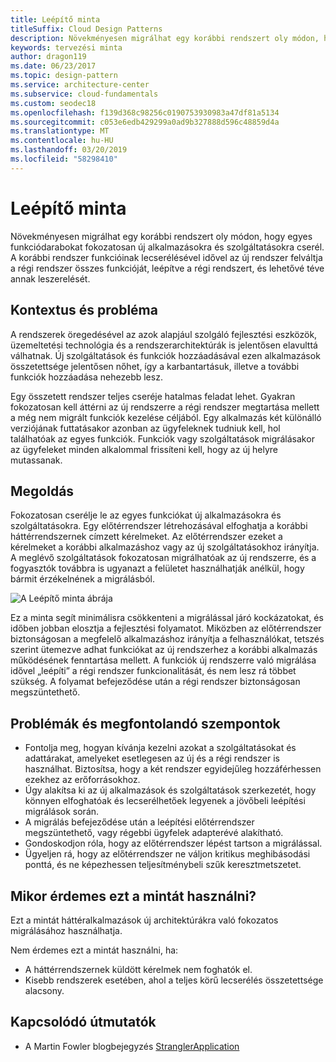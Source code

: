 ```yaml
---
title: Leépítő minta
titleSuffix: Cloud Design Patterns
description: Növekményesen migrálhat egy korábbi rendszert oly módon, hogy egyes funkciódarabokat fokozatosan új alkalmazásokra és szolgáltatásokra cserél.
keywords: tervezési minta
author: dragon119
ms.date: 06/23/2017
ms.topic: design-pattern
ms.service: architecture-center
ms.subservice: cloud-fundamentals
ms.custom: seodec18
ms.openlocfilehash: f139d368c98256c0190753930983a47df81a5134
ms.sourcegitcommit: c053e6edb429299a0ad9b327888d596c48859d4a
ms.translationtype: MT
ms.contentlocale: hu-HU
ms.lasthandoff: 03/20/2019
ms.locfileid: "58298410"
---
```

# <a name="strangler-pattern"></a>Leépítő minta

Növekményesen migrálhat egy korábbi rendszert oly módon, hogy egyes funkciódarabokat fokozatosan új alkalmazásokra és szolgáltatásokra cserél. A korábbi rendszer funkcióinak lecserélésével idővel az új rendszer felváltja a régi rendszer összes funkcióját, leépítve a régi rendszert, és lehetővé téve annak leszerelését.

## <a name="context-and-problem"></a>Kontextus és probléma

A rendszerek öregedésével az azok alapjául szolgáló fejlesztési eszközök, üzemeltetési technológia és a rendszerarchitektúrák is jelentősen elavulttá válhatnak. Új szolgáltatások és funkciók hozzáadásával ezen alkalmazások összetettsége jelentősen nőhet, így a karbantartásuk, illetve a további funkciók hozzáadása nehezebb lesz.

Egy összetett rendszer teljes cseréje hatalmas feladat lehet. Gyakran fokozatosan kell áttérni az új rendszerre a régi rendszer megtartása mellett a még nem migrált funkciók kezelése céljából. Egy alkalmazás két különálló verziójának futtatásakor azonban az ügyfeleknek tudniuk kell, hol találhatóak az egyes funkciók. Funkciók vagy szolgáltatások migrálásakor az ügyfeleket minden alkalommal frissíteni kell, hogy az új helyre mutassanak.

## <a name="solution"></a>Megoldás

Fokozatosan cserélje le az egyes funkciókat új alkalmazásokra és szolgáltatásokra. Egy előtérrendszer létrehozásával elfoghatja a korábbi háttérrendszernek címzett kérelmeket. Az előtérrendszer ezeket a kérelmeket a korábbi alkalmazáshoz vagy az új szolgáltatásokhoz irányítja. A meglévő szolgáltatások fokozatosan migrálhatóak az új rendszerre, és a fogyasztók továbbra is ugyanazt a felületet használhatják anélkül, hogy bármit érzékelnének a migrálásból.

![A Leépítő minta ábrája](./_images/strangler.png)

Ez a minta segít minimálisra csökkenteni a migrálással járó kockázatokat, és időben jobban elosztja a fejlesztési folyamatot. Miközben az előtérrendszer biztonságosan a megfelelő alkalmazáshoz irányítja a felhasználókat, tetszés szerint ütemezve adhat funkciókat az új rendszerhez a korábbi alkalmazás működésének fenntartása mellett. A funkciók új rendszerre való migrálása idővel „leépíti” a régi rendszer funkcionalitását, és nem lesz rá többet szükség. A folyamat befejeződése után a régi rendszer biztonságosan megszüntethető.

## <a name="issues-and-considerations"></a>Problémák és megfontolandó szempontok

- Fontolja meg, hogyan kívánja kezelni azokat a szolgáltatásokat és adattárakat, amelyeket esetlegesen az új és a régi rendszer is használhat. Biztosítsa, hogy a két rendszer egyidejűleg hozzáférhessen ezekhez az erőforrásokhoz.
- Úgy alakítsa ki az új alkalmazások és szolgáltatások szerkezetét, hogy könnyen elfoghatóak és lecserélhetőek legyenek a jövőbeli leépítési migrálások során.
- A migrálás befejeződése után a leépítési előtérrendszer megszüntethető, vagy régebbi ügyfelek adapterévé alakítható.
- Gondoskodjon róla, hogy az előtérrendszer lépést tartson a migrálással.
- Ügyeljen rá, hogy az előtérrendszer ne váljon kritikus meghibásodási ponttá, és ne képezhessen teljesítménybeli szűk keresztmetszetet.

## <a name="when-to-use-this-pattern"></a>Mikor érdemes ezt a mintát használni?

Ezt a mintát háttéralkalmazások új architektúrákra való fokozatos migrálásához használhatja.

Nem érdemes ezt a mintát használni, ha:

- A háttérrendszernek küldött kérelmek nem foghatók el.
- Kisebb rendszerek esetében, ahol a teljes körű lecserélés összetettsége alacsony.

## <a name="related-guidance"></a>Kapcsolódó útmutatók

- A Martin Fowler blogbejegyzés [StranglerApplication](https://www.martinfowler.com/bliki/StranglerApplication.html)
